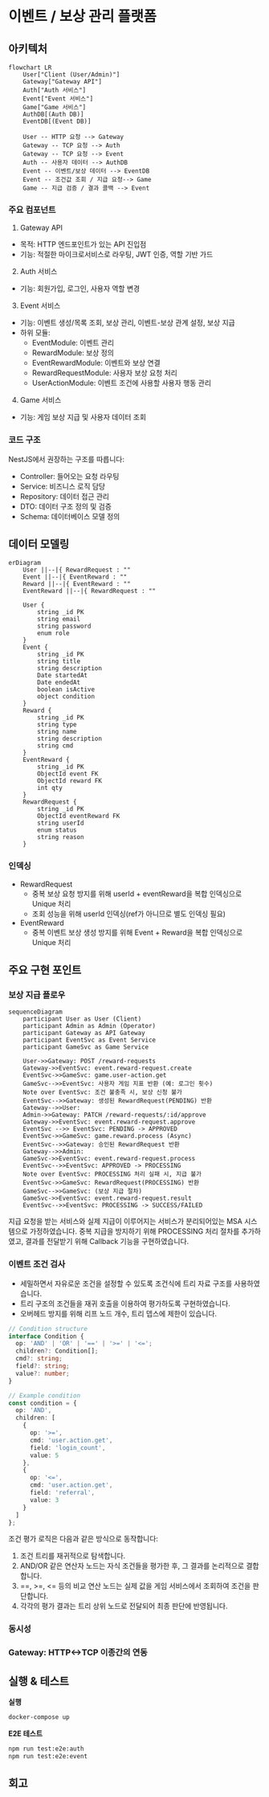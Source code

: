 # 이벤트 / 보상 관리 플랫폼



## 아키텍처
```mermaid
flowchart LR
    User["Client (User/Admin)"]
    Gateway["Gateway API"]
    Auth["Auth 서비스"]
    Event["Event 서비스"]
    Game["Game 서비스"]
    AuthDB[(Auth DB)]
    EventDB[(Event DB)]

    User -- HTTP 요청 --> Gateway
    Gateway -- TCP 요청 --> Auth
    Gateway -- TCP 요청 --> Event
    Auth -- 사용자 데이터 --> AuthDB
    Event -- 이벤트/보상 데이터 --> EventDB
    Event -- 조건값 조회 / 지급 요청--> Game
    Game -- 지급 검증 / 결과 콜백 --> Event
```

### 주요 컴포넌트

1. Gateway API
- 목적: HTTP 엔드포인트가 있는 API 진입점
- 기능: 적절한 마이크로서비스로 라우팅, JWT 인증, 역할 기반 가드

2. Auth 서비스
- 기능: 회원가입, 로그인, 사용자 역할 변경

3. Event 서비스
- 기능: 이벤트 생성/목록 조회, 보상 관리, 이벤트-보상 관계 설정, 보상 지급
- 하위 모듈:
    - EventModule: 이벤트 관리
    - RewardModule: 보상 정의
    - EventRewardModule: 이벤트와 보상 연결
    - RewardRequestModule: 사용자 보상 요청 처리
    - UserActionModule: 이벤트 조건에 사용할 사용자 행동 관리

4. Game 서비스
- 기능: 게임 보상 지급 및 사용자 데이터 조회

### 코드 구조

NestJS에서 권장하는 구조를 따릅니다:
- Controller: 들어오는 요청 라우팅
- Service: 비즈니스 로직 담당
- Repository: 데이터 접근 관리
- DTO: 데이터 구조 정의 및 검증
- Schema: 데이터베이스 모델 정의


## 데이터 모델링

```mermaid
erDiagram
    User ||--|{ RewardRequest : ""
    Event ||--|{ EventReward : ""
    Reward ||--|{ EventReward : ""
    EventReward ||--|{ RewardRequest : ""

    User {
        string _id PK
        string email
        string password
        enum role
    }
    Event {
        string _id PK
        string title
        string description
        Date startedAt
        Date endedAt
        boolean isActive
        object condition
    }
    Reward {
        string _id PK
        string type
        string name
        string description
        string cmd
    }
    EventReward {
        string _id PK
        ObjectId event FK
        ObjectId reward FK
        int qty
    }
    RewardRequest {
        string _id PK
        ObjectId eventReward FK
        string userId
        enum status
        string reason
    }
```
### 인덱싱
- RewardRequest
    - 중복 보상 요청 방지를 위해 userId + eventReward을 복합 인덱싱으로 Unique 처리
    - 조회 성능을 위해 userId 인덱싱(ref가 아니므로 별도 인덱싱 필요)
- EventReward
    - 중복 이벤트 보상 생성 방지를 위해 Event + Reward을 복합 인덱싱으로 Unique 처리

## 주요 구현 포인트
### 보상 지급 플로우
```mermaid
sequenceDiagram
    participant User as User (Client)
    participant Admin as Admin (Operator)
    participant Gateway as API Gateway
    participant EventSvc as Event Service
    participant GameSvc as Game Service

    User->>Gateway: POST /reward-requests
    Gateway->>EventSvc: event.reward-request.create
    EventSvc->>GameSvc: game.user-action.get
    GameSvc-->>EventSvc: 사용자 게임 지표 반환 (예: 로그인 횟수)
    Note over EventSvc: 조건 불충족 시, 보상 신청 불가
    EventSvc-->>Gateway: 생성된 RewardRequest(PENDING) 반환
    Gateway-->>User: 
    Admin->>Gateway: PATCH /reward-requests/:id/approve
    Gateway->>EventSvc: event.reward-request.approve
    EventSvc -->> EventSvc: PENDING -> APPROVED
    EventSvc->>GameSvc: game.reward.process (Async)
    EventSvc-->>Gateway: 승인된 RewardRequest 반환
    Gateway-->>Admin: 
    GameSvc->>EventSvc: event.reward-request.process
    EventSvc-->>EventSvc: APPROVED -> PROCESSING
    Note over EventSvc: PROCESSING 처리 실패 시, 지급 불가
    EventSvc->>GameSvc: RewardRequest(PROCESSING) 반환
    GameSvc-->>GameSvc: (보상 지급 절차)
    GameSvc->>EventSvc: event.reward-request.result
    EventSvc-->>EventSvc: PROCESSING -> SUCCESS/FAILED
```

지급 요청을 받는 서비스와 실제 지급이 이루어지는 서비스가 분리되어있는 MSA 시스템으로 가정하였습니다. 중복 지급을 방지하기 위해 PROCESSING 처리 절차를 추가하였고, 결과를 전달받기 위해 Callback 기능을 구현하였습니다.

### 이벤트 조건 검사

- 세밀하면서 자유로운 조건을 설정할 수 있도록 조건식에 트리 자료 구조를 사용하였습니다.
- 트리 구조의 조건들을 재귀 호출을 이용하여 평가하도록 구현하였습니다.
- 오버헤드 방지를 위해 리프 노드 개수, 트리 뎁스에 제한이 있습니다.

```typescript
// Condition structure
interface Condition {
  op: 'AND' | 'OR' | '==' | '>=' | '<=';
  children?: Condition[];
  cmd?: string;
  field?: string;
  value?: number;
}

// Example condition
const condition = {
  op: 'AND',
  children: [
    {
      op: '>=',
      cmd: 'user.action.get',
      field: 'login_count',
      value: 5
    },
    {
      op: '<=',
      cmd: 'user.action.get',
      field: 'referral',
      value: 3
    }
  ]
};
```
조건 평가 로직은 다음과 같은 방식으로 동작합니다:
1. 조건 트리를 재귀적으로 탐색합니다.
2. AND/OR 같은 연산자 노드는 자식 조건들을 평가한 후, 그 결과를 논리적으로 결합합니다.
3. ==, >=, <= 등의 비교 연산 노드는 실제 값을 게임 서비스에서 조회하여 조건을 판단합니다.
4. 각각의 평가 결과는 트리 상위 노드로 전달되어 최종 판단에 반영됩니다.

### 동시성



### Gateway: HTTP<->TCP 이종간의 연동

## 실행 & 테스트
**실행**
```bash
docker-compose up
```
**E2E 테스트**
```bash
npm run test:e2e:auth
npm run test:e2e:event
```

## 회고
